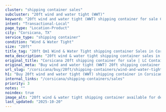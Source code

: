 ```yaml
---
cluster: "shipping container sales"
subcluster: "20ft wind and water tight (WWT)"
keyword: "20ft wind and water tight (WWT) shipping container for sale Corsicana, TX"
intent: "Transactional-Local"
page_type: "Location-Product"
city: "Corsicana, TX"
service_type: "shipping container"
condition: "Wind & Water Tight"
size: "20ft"
title_tag: "20ft Qm1 Wind & Water Tight shipping container Sales in Corsicana | LC Container"
meta_description: "20ft wind & water tight shipping container sales in Corsicana. Fast delivery, competitive pricing. Serving shipping containers area. Quote ID: H88. Call (214) 524-4168 for your free quote today."
original_title: "Corsicana 20ft shipping container for sale | LC Container"
original_meta: "Buy wind and water tight (WWT) 20ft shipping container sale with local delivery in Corsicana, TX. LC Container — local Since 2003. Request a fast quote today."
url_slug: "/corsicana/buy/20ft/shipping-containers/wind-and-water-tight-wwt"
h1: "Buy 20ft wind and water tight (WWT) shipping container in Corsicana"
internal_links: "/corsicana/shipping-containers/sales"
priority: 3
notes: ""
noindex: true
image_alt: "20ft wind & water tight shipping container available for delivery in Corsicana"
last_updated: "2025-10-20"
---
```


<!-- TODO: Add unique city/inventory copy, images, and internal links here. -->
